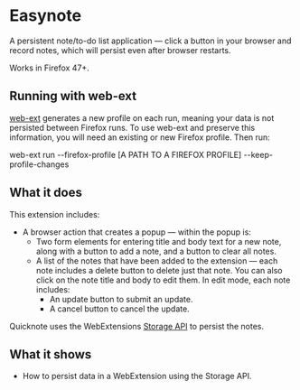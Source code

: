 # Easynote

A persistent note/to-do list application — click a button in your browser and record notes, which will persist even after browser restarts.

Works in Firefox 47+.

## Running with web-ext

[web-ext](https://developer.mozilla.org/en-US/Add-ons/WebExtensions) generates a new profile on each run, meaning your data is not persisted between Firefox runs. To use web-ext and preserve this information, you will need an existing or new Firefox profile. Then run:

web-ext run --firefox-profile [A PATH TO A FIREFOX PROFILE] --keep-profile-changes

## What it does

This extension includes:

* A browser action that creates a popup — within the popup is:
	* Two form elements for entering title and body text for a new note, along with a button to add a note, and a button to clear all notes.
	* A list of the notes that have been added to the extension — each note includes a delete button to delete just that note. You can also click on the note title and body to edit them. In edit mode, each note includes:
		* An update button to submit an update.
		* A cancel button to cancel the update.

Quicknote uses the WebExtensions [Storage API](https://developer.mozilla.org/en-US/Add-ons/WebExtensions/API/storage) to persist the notes.

## What it shows

* How to persist data in a WebExtension using the Storage API.
